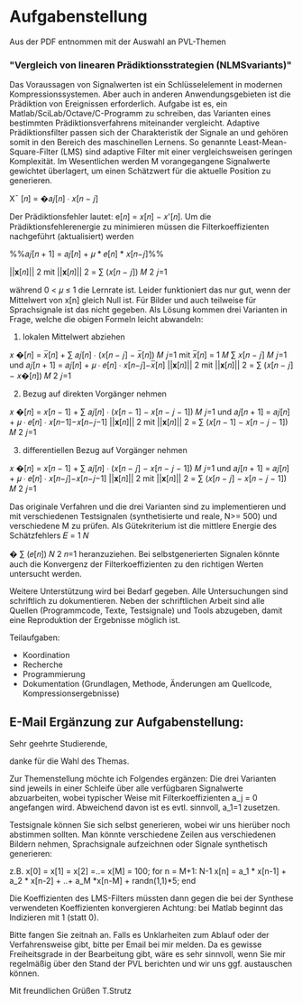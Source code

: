 # Aufgabenstellung

Aus der PDF entnommen mit der Auswahl an PVL-Themen

### "Vergleich von linearen Prädiktionsstrategien (NLMSvariants)"

Das Voraussagen von Signalwerten ist ein Schlüsselelement in modernen Kompressionssystemen.
Aber auch in anderen Anwendungsgebieten ist die Prädiktion von Ereignissen erforderlich.
Aufgabe ist es, ein Matlab/SciLab/Octave/C-Programm zu schreiben, das Varianten eines bestimmten
Prädiktionsverfahrens miteinander vergleicht.
Adaptive Prädiktionsfilter passen sich der Charakteristik der Signale an und gehören somit in den
Bereich des maschinellen Lernens. So genannte Least-Mean-Square-Filter (LMS) sind adaptive
Filter mit einer vergleichsweisen geringen Komplexität. Im Wesentlichen werden M vorangegangene
Signalwerte gewichtet überlagert, um einen Schätzwert für die aktuelle Position zu generieren.

Xˉ [𝑛] = �𝑎𝑗[𝑛] ∙ 𝑥[𝑛 − 𝑗]

Der Prädiktionsfehler lautet: e[𝑛] = 𝑥[𝑛] − 𝑥'[𝑛]. Um die Prädiktionsfehlerenergie zu minimieren
müssen die Filterkoeffizienten nachgeführt (aktualisiert) werden

<span class="math">%%𝑎𝑗[𝑛 + 1] = 𝑎𝑗[𝑛] + 𝜇 * 𝑒[𝑛] * 𝑥[𝑛−𝑗]%%</span>
 
||𝐱[𝑛]||
2 mit ||𝐱[𝑛]||
2 = ∑ (𝑥[𝑛 − 𝑗]) 𝑀 2
𝑗=1

während 0 < 𝜇 ≤ 1 die Lernrate ist.
Leider funktioniert das nur gut, wenn der Mittelwert von x[n] gleich Null ist. Für Bilder und auch
teilweise für Sprachsignale ist das nicht gegeben. Als Lösung kommen drei Varianten in Frage,
welche die obigen Formeln leicht abwandeln:

1. lokalen Mittelwert abziehen
 
 𝑥
�[𝑛] = 𝑥̅[𝑛] + ∑ 𝑎𝑗[𝑛] ∙ (𝑥[𝑛 − 𝑗] − 𝑥̅[𝑛]) 𝑀
𝑗=1 mit 𝑥̅[𝑛] = 1
𝑀 ∑ 𝑥[𝑛 − 𝑗] 𝑀
𝑗=1
und
 𝑎𝑗[𝑛 + 1] = 𝑎𝑗[𝑛] + 𝜇 ∙ 𝑒[𝑛] ∙
𝑥[𝑛−𝑗]−𝑥̅[𝑛]
||𝐱[𝑛]||
2 mit ||𝐱[𝑛]||
2 = ∑ (𝑥[𝑛 − 𝑗] − 𝑥�[𝑛]) 𝑀 2
𝑗=1

2. Bezug auf direkten Vorgänger nehmen

𝑥
�[𝑛] = 𝑥[𝑛 − 1] + ∑ 𝑎𝑗[𝑛] ∙ (𝑥[𝑛 − 1] − 𝑥[𝑛 − 𝑗 − 1]) 𝑀
𝑗=1
und
𝑎𝑗[𝑛 + 1] = 𝑎𝑗[𝑛] + 𝜇 ∙ 𝑒[𝑛] ∙
𝑥[𝑛−1]−𝑥[𝑛−𝑗−1]
||𝐱[𝑛]||
2 mit ||𝐱[𝑛]||
2 = ∑ (𝑥[𝑛 − 1] − 𝑥[𝑛 − 𝑗 − 1]) 𝑀 2
𝑗=1

3. differentiellen Bezug auf Vorgänger nehmen

𝑥
�[𝑛] = 𝑥[𝑛 − 1] + ∑ 𝑎𝑗[𝑛] ∙ (𝑥[𝑛 − 𝑗] − 𝑥[𝑛 − 𝑗 − 1]) 𝑀
𝑗=1
und
𝑎𝑗[𝑛 + 1] = 𝑎𝑗[𝑛] + 𝜇 ∙ 𝑒[𝑛] ∙
𝑥[𝑛−𝑗]−𝑥[𝑛−𝑗−1]
||𝐱[𝑛]||
2 mit ||𝐱[𝑛]||
2 = ∑ (𝑥[𝑛 − 𝑗] − 𝑥[𝑛 − 𝑗 − 1]) 𝑀 2
𝑗=1

Das originale Verfahren und die drei Varianten sind zu implementieren und mit verschiedenen
Testsignalen (synthetisierte und reale, N>= 500) und verschiedene M zu prüfen. Als Gütekriterium
ist die mittlere Energie des Schätzfehlers 𝐸 = 1
𝑁

� ∑ (𝑒[𝑛]) 𝑁 2 𝑛=1 heranzuziehen. Bei selbstgenerierten
Signalen könnte auch die Konvergenz der Filterkoeffizienten zu den richtigen Werten
untersucht werden.

Weitere Unterstützung wird bei Bedarf gegeben. Alle Untersuchungen sind schriftlich zu dokumentieren.
Neben der schriftlichen Arbeit sind alle Quellen (Programmcode, Texte, Testsignale)
und Tools abzugeben, damit eine Reproduktion der Ergebnisse möglich ist.

Teilaufgaben:
* Koordination
* Recherche
* Programmierung
* Dokumentation (Grundlagen, Methode, Änderungen am Quellcode, Kompressionsergebnisse)


## E-Mail Ergänzung zur Aufgabenstellung:

Sehr geehrte Studierende,

danke für die Wahl des Themas.

Zur Themenstellung möchte ich Folgendes ergänzen:
Die drei Varianten sind jeweils in einer Schleife über alle 
verfügbaren Signalwerte abzuarbeiten, wobei typischer Weise mit 
Filterkoeffizienten a_j = 0 angefangen wird.
Abweichend davon ist es evtl. sinnvoll, a_1=1 zusetzen.

Testsignale können Sie sich selbst generieren, wobei wir uns 
hierüber noch abstimmen sollten.
Man könnte verschiedene Zeilen aus verschiedenen Bildern nehmen, 
Sprachsignale aufzeichnen oder Signale synthetisch generieren:

z.B.
x[0] = x[1] = x[2] =..= x[M] = 100;
for n = M+1: N-1
   x[n] = a_1 * x[n-1] + a_2 * x[n-2] + ..+ a_M *x[n-M] + 
randn(1,1)*5;
end     

Die Koeffizienten des LMS-Filters müssten dann gegen die bei der 
Synthese verwendeten Koeffizienten konvergieren
Achtung: bei Matlab beginnt das Indizieren mit 1 (statt 0).

Bitte fangen Sie zeitnah an.
Falls es Unklarheiten zum Ablauf oder der Verfahrensweise gibt, 
bitte per Email bei mir melden.
Da es gewisse Freiheitsgrade in der Bearbeitung gibt, wäre es sehr 
sinnvoll, wenn Sie mir regelmäßig über den Stand der PVL berichten 
und wir uns ggf. austauschen können.

Mit freundlichen Grüßen
T.Strutz

